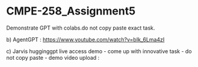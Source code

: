 # CMPE-258_Assignment5

Demonstrate GPT with colabs.do not copy paste exact task.

b) AgentGPT :  https://www.youtube.com/watch?v=bIk_6Lma4zI

c) Jarvis hugginggpt live access demo - come up with innovative task - do not copy paste - demo video upload :

